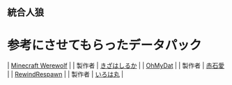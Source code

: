 ## 統合人狼
# 参考にさせてもらったデータパック

| [Minecraft Werewolf](https://github.com/KizahashiLuca/minecraft_werewolf_light_japanese) |
| 製作者 | [きざはしるか](https://twitter.com/KizahashiLuca?s=20) |
| [OhMyDat](https://github.com/Ai-Akaishi/OhMyDat) |
| 製作者 | [赤石愛](https://twitter.com/AiAkaishi?s=20) |
| [RewindRespawn](https://github.com/Irohamaru/RewindRespawn) |
| 製作者 | [いろは丸](https://twitter.com/irohamaru3?s=20) |